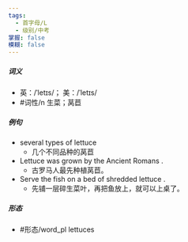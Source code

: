 ```yaml
---
tags:
  - 首字母/L
  - 级别/中考
掌握: false
模糊: false
---
```

##### 词义
- 英：/ˈletɪs/； 美：/ˈletɪs/
- #词性/n  生菜；莴苣
##### 例句
- several types of lettuce
	- 几个不同品种的莴苣
- Lettuce was grown by the Ancient Romans .
	- 古罗马人最先种植莴苣。
- Serve the fish on a bed of shredded lettuce .
	- 先铺一层碎生菜叶，再把鱼放上，就可以上桌了。
##### 形态
- #形态/word_pl lettuces
